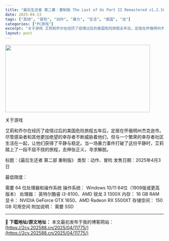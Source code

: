 ```yaml
---
title: "最后生还者 第二幕：重制版 The Last of Us Part II Remastered v1.2.10416.553"
date: 2025-04-23
tags: ["其他", "冒险", "动作", "暴力", "生活", "美国", "龙"]
categories: ["PC游戏"]
excerpt: "关于游戏 艾莉和乔尔在经历了疫情过后的美国危险旅程五年后，定居在怀俄明州杰克逊市。尽管感染者和其他更加绝望的幸存者不断威胁着他们，但与一个繁荣的幸存者社区生活在一起，让他们获得了平静与稳定。当一场暴力事件打破了这份平静时，艾莉踏上了一段不屈不挠的旅程，去伸张正义，寻求解脱。 标题：《最后生还者 第二&hellip;"
layout: post
---
```


<img class="aligncenter size-full wp-image-11763" src="https://2cy.202588.cn/wp-content/uploads/2025/04/2025042307523615.webp" alt="" width="460" height="215" />

关于游戏

艾莉和乔尔在经历了疫情过后的美国危险旅程五年后，定居在怀俄明州杰克逊市。尽管感染者和其他更加绝望的幸存者不断威胁着他们，但与一个繁荣的幸存者社区生活在一起，让他们获得了平静与稳定。当一场暴力事件打破了这份平静时，艾莉踏上了一段不屈不挠的旅程，去伸张正义，寻求解脱。

标题：《最后生还者 第二部 重制版》
类型：动作、冒险
发售日期：2025年4月3日

最低限度：

需要 64 位处理器和操作系统
操作系统： Windows 10/11 64位（1909版或更高版本）
处理器： 英特尔酷睿 i3-8100、AMD 锐龙 3 1300X
内存： 16 GB RAM
显卡： NVIDIA GeForce GTX 1650、AMD Radeon RX 5500XT
存储空间： 150 GB 可用空间
附加说明： 需要 SSD

---
📖 **下载地址/原文地址：** 本文最初发布于我的博客网站：[https://2cy.202588.cn/2025/04/11775/](https://2cy.202588.cn/2025/04/11775/)
